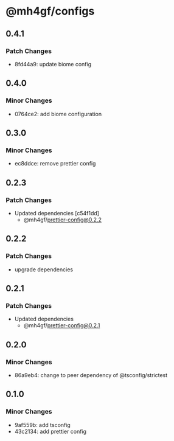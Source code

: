 # @mh4gf/configs

## 0.4.1

### Patch Changes

- 8fd44a9: update biome config

## 0.4.0

### Minor Changes

- 0764ce2: add biome configuration

## 0.3.0

### Minor Changes

- ec8ddce: remove prettier config

## 0.2.3

### Patch Changes

- Updated dependencies [c54f1dd]
  - @mh4gf/prettier-config@0.2.2

## 0.2.2

### Patch Changes

- upgrade dependencies

## 0.2.1

### Patch Changes

- Updated dependencies
  - @mh4gf/prettier-config@0.2.1

## 0.2.0

### Minor Changes

- 86a9eb4: change to peer dependency of @tsconfig/strictest

## 0.1.0

### Minor Changes

- 9af559b: add tsconfig
- 43c2134: add prettier config
